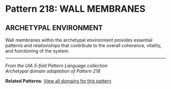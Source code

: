# Pattern 218: WALL MEMBRANES

## ARCHETYPAL ENVIRONMENT

Wall membranes within the archetypal environment provides essential patterns and relationships that contribute to the overall coherence, vitality, and functioning of the system.

---

*From the UIA 5-fold Pattern Language collection*  
*Archetypal domain adaptation of Pattern 218*

**Related Patterns**: [View all domains for this pattern](../../UIA/md/T218%20WALL%20MEMBRANES.md)
